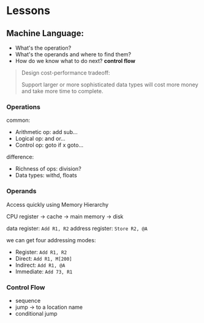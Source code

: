 # Lessons

## Machine Language:
- What's the operation?
- What's the operands and where to find them?
- How do we know what to do next? **control flow**

> Design cost-performance tradeoff:
>
> Support larger or more sophisticated data types will cost more money and take more time to complete.


### Operations
common:
- Arithmetic op: add sub...
- Logical op: and or...
- Control op: goto if x goto...
  
difference:
- Richness of ops: division?
- Data types: withd, floats

### Operands

Access quickly using Memory Hierarchy

CPU register -> cache -> main memory -> disk

data register: `Add R1, R2`
address register: `Store R2, @A`

we can get four addressing modes:
- Register: `Add R1, R2`
- Direct: `Add R1, M[200]`
- Indirect: `Add R1, @A`
- Immediate: `Add 73, R1`

### Control Flow

- sequence
- jump -> to a location name
- conditional jump
